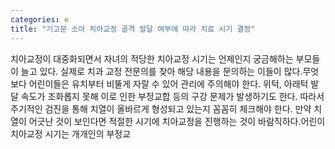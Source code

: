 ```yaml
---
categories: e
title: "기고문 소아 치아교정 골격 발달 여부에 따라 치료 시기 결정"
---
```

치아교정이 대중화되면서 자녀의 적당한 치아교정 시기는 언제인지 궁금해하는 부모들이 늘고 있다. 실제로 치과 교정 전문의를 찾아 해당 내용을 문의하는 이들이 많다.무엇보다 어린이들은 유치부터 비뚤게 자랄 수 있어 관리에 주의해야 한다. 위턱, 아래턱 발달 속도가 조화롭지 못해 이로 인한 부정교합 등의 구강 문제가 발생하기도 한다. 따라서 주기적인 검진을 통해 치열이 올바르게 형성되고 있는지 꼼꼼히 체크해야 한다. 만약 치열이 어긋난 것이 보인다면 적절한 시기에 치아교정을 진행하는 것이 바람직하다.어린이 치아교정 시기는 개개인의 부정교